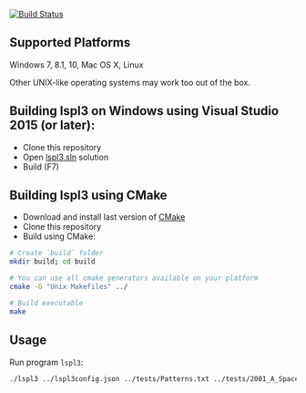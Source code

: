 [![Build Status](https://travis-ci.org/al-pacino/LSPL-3.svg?branch=master)](https://travis-ci.org/al-pacino/LSPL-3)

## Supported Platforms

Windows 7, 8.1, 10, Mac OS X, Linux

Other UNIX-like operating systems may work too out of the box.

## Building lspl3 on Windows using Visual Studio 2015 (or later):

- Clone this repository
- Open [lspl3.sln](lspl3.sln) solution
- Build (F7)

## Building lspl3 using CMake

- Download and install last version of [CMake](http://www.cmake.org/download/)
- Clone this repository
- Build using CMake:
```sh
# Create `build` folder
mkdir build; cd build

# You can use all cmake generators available on your platform
cmake -G "Unix Makefiles" ../

# Build executable
make
```

## Usage

Run program `lspl3`:
```sh
./lspl3 ../lspl3config.json ../tests/Patterns.txt ../tests/2001_A_Space_Odyssey.json ""
```
